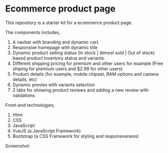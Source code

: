 # Ecommerce product page
This repository is a starter kit for a ecommerce product page.

The components includes,
1. A navbar with branding and dynamic cart.
2. Responsive homepage with dynamic title
3. Dynamic product selling status (In stock | Almost sold | Out of stock) based product inventory status and variants.
4. Different shipping pricing for premium and other users for example (Free shiping for premium users and $2.99 for other users)
5. Product details (for example, mobile chipset, RAM options and camera details, etc)
6. Dynamic previes with variants selection
7. 2 tabs for showing product reviews and adding a new review with validations


Front-end technologies,

1. Html
2. CSS
3. JavaScript
4. VueJS (a JavaScript Framework)
5. Bootstrap (a CSS Framework for styling and responsiveness)

Screenshot:

